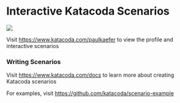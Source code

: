 # Interactive Katacoda Scenarios

[![](http://shields.katacoda.com/katacoda/paulkaefer/count.svg)](https://www.katacoda.com/paulkaefer "Get your profile on Katacoda.com")

Visit https://www.katacoda.com/paulkaefer to view the profile and interactive scenarios

### Writing Scenarios
Visit https://www.katacoda.com/docs to learn more about creating Katacoda scenarios

For examples, visit https://github.com/katacoda/scenario-example
